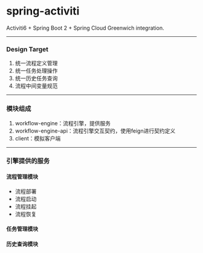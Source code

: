 # spring-activiti
Activiti6 + Spring Boot 2 + Spring Cloud Greenwich integration.

---
### Design Target
1. 统一流程定义管理
2. 统一任务处理操作
3. 统一历史任务查询
4. 流程中间变量规范

---
### 模块组成
1. workflow-engine：流程引擎，提供服务
2. workflow-engine-api：流程引擎交互契约，使用feign进行契约定义
3. client：模拟客户端

---
### 引擎提供的服务

#### 流程管理模块
- 流程部署
- 流程启动
- 流程挂起
- 流程恢复

#### 任务管理模块


#### 历史查询模块

